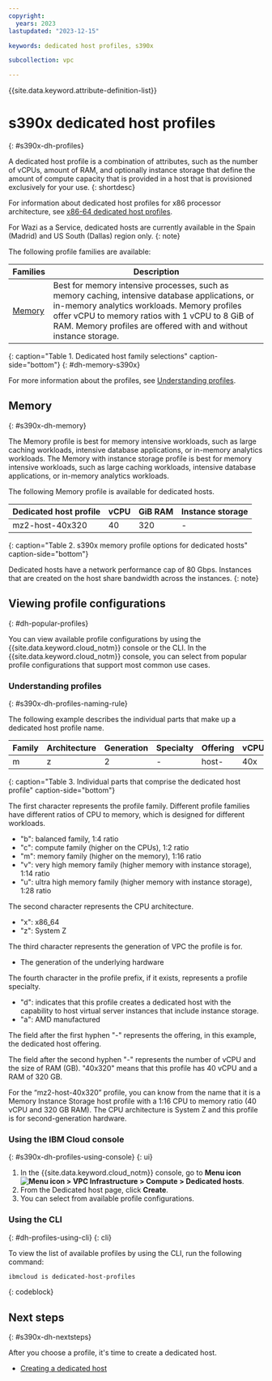 ```yaml
---
copyright:
  years: 2023
lastupdated: "2023-12-15"

keywords: dedicated host profiles, s390x

subcollection: vpc

---
```


{{site.data.keyword.attribute-definition-list}}

# s390x dedicated host profiles
{: #s390x-dh-profiles}

A dedicated host profile is a combination of attributes, such as the number of vCPUs, amount of RAM, and optionally instance storage that define the amount of compute capacity that is provided in a host that is provisioned exclusively for your use.
{: shortdesc}

For information about dedicated host profiles for x86 processor architecture, see [x86-64 dedicated host profiles](/docs/vpc?topic=vpc-dh-profiles).

For Wazi as a Service, dedicated hosts are currently available in the Spain (Madrid) and US South (Dallas) region only.
{: note}

The following profile families are available:

| Families | Description |
| -------- | ----------- |
| [Memory](#s390x-dh-memory) | Best for memory intensive processes, such as memory caching, intensive database applications, or in-memory analytics workloads. Memory profiles offer vCPU to memory ratios with 1 vCPU to 8 GiB of RAM. Memory profiles are offered with and without instance storage. |
{: caption="Table 1. Dedicated host family selections" caption-side="bottom"}
{: #dh-memory-s390x}

For more information about the profiles, see [Understanding profiles](#s390x-dh-profiles-naming-rule).

## Memory
{: #s390x-dh-memory}

The Memory profile is best for memory intensive workloads, such as large caching workloads, intensive database applications, or in-memory analytics workloads. The Memory with instance storage profile is best for memory intensive workloads, such as large caching workloads, intensive database applications, or in-memory analytics workloads.

The following Memory profile is available for dedicated hosts.

| Dedicated host profile | vCPU | GiB RAM | Instance storage | 
|---------|---------|---------| ---------|
| mz2-host-40x320 | 40 | 320 | - |
{: caption="Table 2. s390x memory profile options for dedicated hosts" caption-side="bottom"}

Dedicated hosts have a network performance cap of 80 Gbps. Instances that are created on the host share bandwidth across the instances.
{: note}

## Viewing profile configurations
{: #dh-popular-profiles}

You can view available profile configurations by using the {{site.data.keyword.cloud_notm}} console or the CLI. In the {{site.data.keyword.cloud_notm}} console, you can select from popular profile configurations that support most common use cases.

### Understanding profiles
{: #s390x-dh-profiles-naming-rule}

The following example describes the individual parts that make up a dedicated host profile name.

| Family | Architecture | Generation | Specialty | Offering | vCPU | RAM |
| ------ | ------------ | ---------- | ----------| -------- | ---- | --- |
| m      | z            | 2         | -        | host-    | 40x | 320  |
{: caption="Table 3. Individual parts that comprise the dedicated host profile" caption-side="bottom"}

The first character represents the profile family. Different profile families have different ratios of CPU to memory, which is designed for different workloads.
- "b": balanced family, 1:4 ratio
- "c": compute family (higher on the CPUs), 1:2 ratio
- "m": memory family (higher on the memory), 1:16 ratio
- "v": very high memory family (higher memory with instance storage), 1:14 ratio 
- "u": ultra high memory family (higher memory with instance storage), 1:28 ratio

The second character represents the CPU architecture.
- "x": x86_64
- "z": System Z

The third character represents the generation of VPC the profile is for.
- The generation of the underlying hardware

The fourth character in the profile prefix, if it exists, represents a profile specialty.
- "d": indicates that this profile creates a dedicated host with the capability to host virtual server instances that include instance storage.
- "a": AMD manufactured 

The field after the first hyphen "-" represents the offering, in this example, the dedicated host offering.

The field after the second hyphen "-" represents the number of vCPU and the size of RAM (GB). "40x320" means that this profile has 40 vCPU and a RAM of 320 GB.

For the “mz2-host-40x320” profile, you can know from the name that it is a Memory Instance Storage host profile with a 1:16 CPU to memory ratio (40 vCPU and 320 GB RAM). The CPU architecture is System Z and this profile is for second-generation hardware.

### Using the IBM Cloud console
{: #s390x-dh-profiles-using-console}
{: ui}

1. In the {{site.data.keyword.cloud_notm}} console, go to **Menu icon ![Menu icon](../icons/icon_hamburger.svg) > VPC Infrastructure > Compute > Dedicated hosts**.
2. From the Dedicated host page, click **Create**.
3. You can select from available profile configurations.

### Using the CLI
{: #dh-profiles-using-cli}
{: cli}

To view the list of available profiles by using the CLI, run the following command:
```sh
ibmcloud is dedicated-host-profiles
```
{: codeblock}


## Next steps
{: #s390x-dh-nextsteps}

After you choose a profile, it's time to create a dedicated host.

- [Creating a dedicated host](/docs/vpc?topic=vpc-creating-dedicated-hosts-instances)

